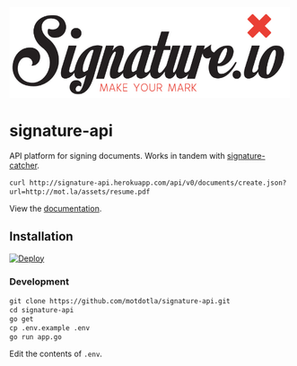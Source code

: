 <img src="https://raw.githubusercontent.com/motdotla/signature-api/master/signature-api.jpg" alt="signature-api" width="500" />

# signature-api

API platform for signing documents. Works in tandem with [signature-catcher](https://github.com/motdotla/signature-catcher).

```
curl http://signature-api.herokuapp.com/api/v0/documents/create.json?url=http://mot.la/assets/resume.pdf
```

View the [documentation](http://docs.signatureapi.apiary.io/).

## Installation

[![Deploy](https://www.herokucdn.com/deploy/button.png)](https://heroku.com/deploy)

### Development

```
git clone https://github.com/motdotla/signature-api.git
cd signature-api
go get 
cp .env.example .env
go run app.go
```

Edit the contents of `.env`.

